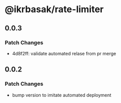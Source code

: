 # @ikrbasak/rate-limiter

## 0.0.3

### Patch Changes

- 4d8f2ff: validate automated relase from pr merge

## 0.0.2

### Patch Changes

- bump version to imitate automated deployment
